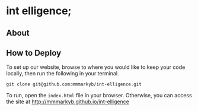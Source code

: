 # int elligence;
## About


## How to Deploy
To set up our website, browse to where you would like to keep your code locally, then run the following in your terminal.

```git clone git@github.com:mmmarkyb/int-elligence.git```

To run, open the ```index.html``` file in your browser. Otherwise, you can access the site at <http://mmmarkyb.github.io/int-elligence>
